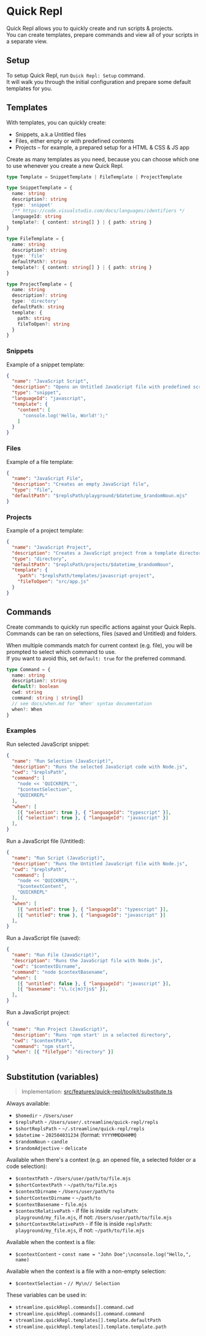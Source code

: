 # Quick Repl

Quick Repl allows you to quickly create and run scripts & projects.  
You can create templates, prepare commands and view all of your scripts in a separate view.

## Setup

To setup Quick Repl, run `Quick Repl: Setup` command.  
It will walk you through the initial configuration and prepare some default templates for you.

## Templates

With templates, you can quickly create:
- Snippets, a.k.a Untitled files
- Files, either empty or with predefined contents
- Projects – for example, a prepared setup for a HTML & CSS & JS app

Create as many templates as you need, because you can choose which one to use whenever you create a new Quick Repl.

```ts
type Template = SnippetTemplate | FileTemplate | ProjectTemplate

type SnippetTemplate = {
  name: string
  description?: string
  type: 'snippet'
  /** https://code.visualstudio.com/docs/languages/identifiers */
  languageId: string
  template?: { content: string[] } | { path: string }
}

type FileTemplate = {
  name: string
  description?: string
  type: 'file'
  defaultPath?: string
  template?: { content: string[] } | { path: string }
}

type ProjectTemplate = {
  name: string
  description?: string
  type: 'directory'
  defaultPath: string
  template: {
    path: string
    fileToOpen?: string
  }
}
```

### Snippets

Example of a snippet template:
```json
{
  "name": "JavaScript Script",
  "description": "Opens an Untitled JavaScript file with predefined script template",
  "type": "snippet",
  "languageId": "javascript",
  "template": {
    "content": [
      "console.log('Hello, World!');"
    ]
  }
}
```

### Files

Example of a file template:
```json
{
  "name": "JavaScript File",
  "description": "Creates an empty JavaScript file",
  "type": "file",
  "defaultPath": "$replsPath/playground/$datetime_$randomNoun.mjs"
}
```

### Projects

Example of a project template:
```json
{
  "name": "JavaScript Project",
  "description": "Creates a JavaScript project from a template directory, and then opens src/app.js file",
  "type": "directory",
  "defaultPath": "$replsPath/projects/$datetime_$randomNoun",
  "template": {
    "path": "$replsPath/templates/javascript-project",
    "fileToOpen": "src/app.js"
  }
}
```

## Commands

Create commands to quickly run specific actions against your Quick Repls.  
Commands can be ran on selections, files (saved and Untitled) and folders.

When multiple commands match for current context (e.g. file), you will be prompted to select which command to use.  
If you want to avoid this, set `default: true` for the preferred command.

```ts
type Command = {
  name: string
  description?: string
  default?: boolean
  cwd: string
  command: string | string[]
  // see docs/when.md for 'When' syntax documentation
  when?: When
}
```

### Examples

Run selected JavaScript snippet:
```json
{
  "name": "Run Selection (JavaScript)",
  "description": "Runs the selected JavaScript code with Node.js",
  "cwd": "$replsPath",
  "command": [
    "node << 'QUICKREPL'",
    "$contextSelection",
    "QUICKREPL"
  ],
  "when": [
    [{ "selection": true }, { "languageId": "typescript" }],
    [{ "selection": true }, { "languageId": "javascript" }]
  ],
}
```

Run a JavaScript file (Untitled):
```json
{
  "name": "Run Script (JavaScript)",
  "description": "Runs the Untitled JavaScript file with Node.js",
  "cwd": "$replsPath",
  "command": [
    "node << 'QUICKREPL'",
    "$contextContent",
    "QUICKREPL"
  ],
  "when": [
    [{ "untitled": true }, { "languageId": "typescript" }],
    [{ "untitled": true }, { "languageId": "javascript" }]
  ],
}
```

Run a JavaScript file (saved):
```json
{
  "name": "Run File (JavaScript)",
  "description": "Runs the JavaScript file with Node.js",
  "cwd": "$contextDirname",
  "command": "node $contextBasename",
  "when": [
    [{ "untitled": false }, { "languageId": "javascript" }],
    [{ "basename": "\\.(c|m)?js$" }],
  ],
}
```

Run a JavaScript project:
```json
{
  "name": "Run Project (JavaScript)",
  "description": "Runs 'npm start' in a selected directory",
  "cwd": "$contextPath",
  "command": "npm start",
  "when": [{ "fileType": "directory" }]
}
```

## Substitution (variables)

> Implementation: [src/features/quick-repl/toolkit/substitute.ts](../src/features/quick-repl/toolkit/substitute.ts)

Always available:
- `$homedir` - `/Users/user`
- `$replsPath` - `/Users/user/.streamline/quick-repl/repls`
- `$shortReplsPath` - `~/.streamline/quick-repl/repls`
- `$datetime` - `202504031234` (format: `YYYYMMDDHHMM`)
- `$randomNoun` - `candle`
- `$randomAdjective` - `delicate`

Available when there's a context (e.g. an opened file, a selected folder or a code selection):
- `$contextPath` - `/Users/user/path/to/file.mjs`
- `$shortContextPath` - `~/path/to/file.mjs`
- `$contextDirname` - `/Users/user/path/to`
- `$shortContextDirname` - `~/path/to`
- `$contextBasename` - `file.mjs`
- `$contextRelativePath` - if file is inside `replsPath`: `playground/my_file.mjs`, if not: `/Users/user/path/to/file.mjs`
- `$shortContextRelativePath` - if file is inside `replsPath`: `playground/my_file.mjs`, if not: `~/path/to/file.mjs`

Available when the context is a file:
- `$contextContent` - `const name = "John Doe";\nconsole.log("Hello,", name)`

Available when the context is a file with a non-empty selection:
- `$contextSelection` - `// My\n// Selection`

These variables can be used in:
- `streamline.quickRepl.commands[].command.cwd`
- `streamline.quickRepl.commands[].command.command`
- `streamline.quickRepl.templates[].template.defaultPath`
- `streamline.quickRepl.templates[].template.template.path`
